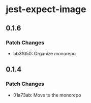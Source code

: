# jest-expect-image

## 0.1.6

### Patch Changes

- bb3f050: Organize monorepo

## 0.1.4

### Patch Changes

- 01a73ab: Move to the monorepo
